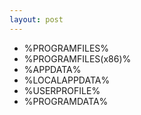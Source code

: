 ```yaml
---
layout: post
---
```

- %PROGRAMFILES%
- %PROGRAMFILES(x86)%
- %APPDATA%
- %LOCALAPPDATA%
- %USERPROFILE%
- %PROGRAMDATA%
